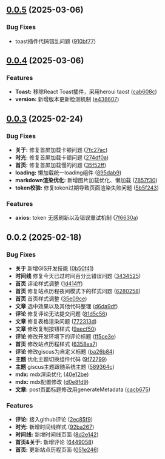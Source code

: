 ## [0.0.5](https://github.com/Lizh606/bok-next-client/compare/v0.0.4-20250306...v0.0.5) (2025-03-06)


### Bug Fixes

* toast插件代码错乱问题 ([910bf77](https://github.com/Lizh606/bok-next-client/commit/910bf778bc76c402f45225620549ff6c9190bea6))



## [0.0.4](https://github.com/Lizh606/bok-next-client/compare/v0.0.3-20250224...v0.0.4) (2025-03-06)


### Features

* **Toast:** 移除React Toast插件，采用heroui taost ([cab608c](https://github.com/Lizh606/bok-next-client/commit/cab608c7f9397bf5b26b1bc2334f38212d3c51bc))
* **version:** 新增版本更新检测机制 ([e438607](https://github.com/Lizh606/bok-next-client/commit/e438607a8c89c0e3bf2e418d6ea51e1ae0f61ece))



## [0.0.3](https://github.com/Lizh606/bok-next-client/compare/v0.0.2-20250218...v0.0.3) (2025-02-24)


### Bug Fixes

* **关于:** 修复首屏加载卡顿问题 ([7fc27ac](https://github.com/Lizh606/bok-next-client/commit/7fc27ac04eeb03e4334e44ab6beb5c29fdfc87bf))
* **时光:** 修复首屏加载卡顿问题 ([274df0a](https://github.com/Lizh606/bok-next-client/commit/274df0a2f57e27126b0308a6f59182bc469d640a))
* **首页:** 修复首屏加载慢的问题 ([35f52ff](https://github.com/Lizh606/bok-next-client/commit/35f52ff12c4e696af54737a461e7ec7e06b1650a))
* **loading:** 懒加载统一loading组件 ([895dab9](https://github.com/Lizh606/bok-next-client/commit/895dab9a1df373ab18da36067b3233d13a37c3c1))
* **markdown渲染优化:** 新增图片加载优化、懒加载 ([7857f30](https://github.com/Lizh606/bok-next-client/commit/7857f30776a1f7890efd9a29038935ab76aa9ac0))
* **token校验:** 修复token过期导致页面渲染失败问题 ([5b5f243](https://github.com/Lizh606/bok-next-client/commit/5b5f243e334bd659b2a22dda92feaf7ea46300be))


### Features

* **axios:**  token 无感刷新以及错误重试机制 ([7f6630a](https://github.com/Lizh606/bok-next-client/commit/7f6630a893d5a0d92fa1d052d5a1e81927727750))



## 0.0.2 (2025-02-18)

### Bug Fixes

- **关于** 新增GIS开发技能 ([0b50f41](https://github.com/Lizh606/bok-next-client/commit/0b50f41ff617edf765d8877ec6aeff0853d3e2fa))
- **时间线** 修复今天已过时间百分比错误问题 ([3434525](https://github.com/Lizh606/bok-next-client/commit/3434525e6ac534b17e8713de0390a72d0b4d2a2d))
- **首页** 评论样式调整 ([1d414ff](https://github.com/Lizh606/bok-next-client/commit/1d414ffbad37f6e81378d7d762c74ddac165ebe4))
- **首页** 修复站点历程夜间模式下的样式问题 ([6280258](https://github.com/Lizh606/bok-next-client/commit/62802589720d8289f398613aae0acdc63506ca64))
- **首页** 首页样式调整 ([35e09ce](https://github.com/Lizh606/bok-next-client/commit/35e09ce51982d6d41d0d27f53976c42e028da337))
- **文章** 选中效果以及其他代码整理 ([d6da9df](https://github.com/Lizh606/bok-next-client/commit/d6da9dfec18f70ac49f42591554be21e3ed542f3))
- **评论** 修复评论无法提交问题 ([81d5c56](https://github.com/Lizh606/bok-next-client/commit/81d5c56173eb1dc880bf83bf1a1962fb8563b911))
- **文章** 修复表格渲染问题 ([772313d](https://github.com/Lizh606/bok-next-client/commit/772313dc72d8479b2da8a14ebeeb8ebe99c33ab1))
- **文章** 修改复制按钮样式 ([9aecf50](https://github.com/Lizh606/bok-next-client/commit/9aecf50e10b5f75abb218fcd3ad5981baae930ee))
- **评论** 修改开发环境下的评论标题 ([ff5ce3e](https://github.com/Lizh606/bok-next-client/commit/ff5ce3e64d04138d036d4810c1e68d67136de04c))
- **首页** 修改站点历程样式 ([6358ea7](https://github.com/Lizh606/bok-next-client/commit/6358ea7dbdb7c72641931f59e04cfd4a505f3194))
- **评论** 修改giscus为自定义标题 ([ba26b84](https://github.com/Lizh606/bok-next-client/commit/ba26b84541bbc81dab8b9ffc7edebb94db5851ce))
- **主题** 优化主题切换组件代码 ([9f72799](https://github.com/Lizh606/bok-next-client/commit/9f72799144b0521977f5c6712ac0463707e79328))
- **主题** giscus主题跟随系统主题 ([589364c](https://github.com/Lizh606/bok-next-client/commit/589364c14ce2facfa41acb35aca63af0ca2b5cba))
- **mdx:** mdx渲染优化 ([40e12be](https://github.com/Lizh606/bok-next-client/commit/40e12bed0b5d86875daf5fea6ed1718d5deef2a0))
- **mdx:** mdx配置修改 ([d0e8fd9](https://github.com/Lizh606/bok-next-client/commit/d0e8fd9fcdc51922d379b5038af82a2a6a700790))
- **文章:** post页面标题修改用generateMetadata ([cacb675](https://github.com/Lizh606/bok-next-client/commit/cacb675ec2b3008f82f03b2bc022e56e54675dbb))

### Features

- **评论:** 接入github评论 ([2ec85f9](https://github.com/Lizh606/bok-next-client/commit/2ec85f9c34be521954b8d50a34fb252359a9e9a5))
- **时光:** 新增时间线样式 ([92ba267](https://github.com/Lizh606/bok-next-client/commit/92ba26764ee2f04028d380f534cf4be9aa289c48))
- **时间线:** 新增时间线页面 ([8d2e142](https://github.com/Lizh606/bok-next-client/commit/8d2e1420e001a3be24f206cff011679f27342438))
- **首页&关于:** 新增评论 ([6449058](https://github.com/Lizh606/bok-next-client/commit/644905896b88aabea0e8654a9907cc44eadf8e5a))
- **首页:** 更新站点历程页面 ([051e246](https://github.com/Lizh606/bok-next-client/commit/051e24657a478694369c0d513cc86333241814b1))

